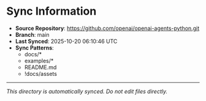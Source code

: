 # Sync Information

- **Source Repository**: https://github.com/openai/openai-agents-python.git
- **Branch**: main
- **Last Synced**: 2025-10-20 06:10:46 UTC
- **Sync Patterns**:
  - docs/*
  - examples/*
  - README.md
  - !docs/assets

---
*This directory is automatically synced. Do not edit files directly.*
